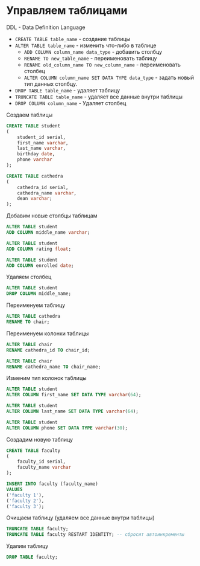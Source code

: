 # Управляем таблицами

DDL - Data Definition Language

- `CREATE TABLE table_name` - создание таблицы
- `ALTER TABLE table_name` - изменить что-либо в таблице
  - `ADD COLUMN column_name data_type` - добавить столбцу
  - `RENAME TO new_table_name` - переименовать таблицу
  - `RENAME old_column_name TO new_column_name` - переименовать столбец
  - `ALTER COLUMN column_name SET DATA TYPE data_type` - задать новый тип данных столбцу.
- `DROP TABLE table_name` - удаляет таблицу
- `TRUNCATE TABLE table_name` - удаляет все данные внутри таблицы
- `DROP COLUMN column_name` - Удаляет столбец

Создаем таблицы

```sql
CREATE TABLE student
(
    student_id serial,
    first_name varchar,
    last_name varchar,
    birthday date,
    phone varchar
);

CREATE TABLE cathedra
(
    cathedra_id serial,
    cathedra_name varchar,
    dean varchar;
);
```

Добавим новые столбцы таблицам

```sql
ALTER TABLE student
ADD COLUMN middle_name varchar;

ALTER TABLE student
ADD COLUMN rating float;

ALTER TABLE student
ADD COLUMN enrolled date;
```

Удаляем столбец

```sql
ALTER TABLE student
DROP COLUMN middle_name;
```

Переименуем таблицу

```sql
ALTER TABLE cathedra
RENAME TO chair;
```

Переименуем колонки таблицы

```sql
ALTER TABLE chair
RENAME cathedra_id TO chair_id;

ALTER TABLE chair
RENAME cathedra_name TO chair_name;
```

Изменим тип колонок таблицы

```sql
ALTER TABLE student
ALTER COLUMN first_name SET DATA TYPE varchar(64);

ALTER TABLE student
ALTER COLUMN last_name SET DATA TYPE varchar(64);

ALTER TABLE student
ALTER COLUMN phone SET DATA TYPE varchar(30);
```

Создадим новую таблицу

```sql
CREATE TABLE faculty
(
    faculty_id serial,
    faculty_name varchar
);

INSERT INTO faculty (faculty_name)
VALUES
('faculty 1'),
('faculty 2'),
('faculty 3');
```

Очищаем таблицу (удаляем все данные внутри таблицы)

```sql
TRUNCATE TABLE faculty;
TRUNCATE TABLE faculty RESTART IDENTITY; -- сбросит автоинкременты
```

Удалим таблицу

```sql
DROP TABLE faculty;
```
